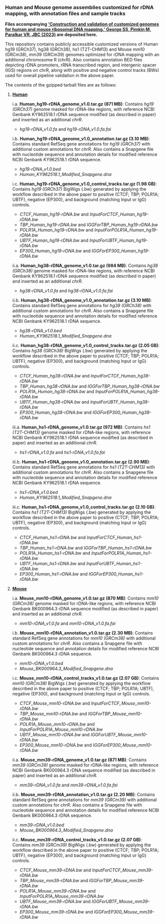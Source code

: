 ### Human and Mouse genome assemblies customized for rDNA mapping, with annotation files and sample tracks

**Files accompanying [<ins>'Construction and validation of customized genomes for human and mouse ribosomal DNA mapping.' George SS, Pimkin M, Paralkar VR. JBC (2023)</ins>](https://www.jbc.org/article/S0021-9258(23)01794-5/fulltext) are deposited here.**

This repository contains publicly accessible customized versions of Human hg19 (GRCh37), hg38 (GRCh38), hs1 (T2T-CHM13) and Mouse mm10 (GRCm38), mm39 (GRCm39) genomes optimized for rDNA mapping with an additional chromosome R (chrR). Also contains annotation BED files depicting rDNA promoters, rRNA transcribed region, and intergenic spacer (IGS) regions on chrR, along with positive and negative control tracks (BWs) used for overall pipeline validation in the above paper.


The contents of the gzipped tarball files are as follows:

1. <ins>**Human**</ins>
     
     i.a. **Human_hg19-rDNA_genome_v1.0.tar.gz (871 MB)**: Contains *hg19 (GRCh37)* genome masked for rDNA-like regions, with reference NCBI Genbank                   KY962518.1 rDNA sequence modified (as described in paper) and inserted as an additional *chrR*.
     * *hg19-rDNA_v1.0.fa* and *hg19-rDNA_v1.0.fa.fai* 

     i.b. **Human_hg19-rDNA_genome_v1.0_annotation.tar.gz (3.10 MB)**: Contains standard RefSeq gene annotations for *hg19 (GRCh37)* with additional custom               annotations for *chrR*. Also contains a Snapgene file with nucleotide sequence and annotation details for modified reference NCBI Genbank                   KY962518.1 rDNA sequence. 
     * *hg19-rDNA_v1.0.bed*
     * *Human_KY962518.1_Modified_Snapgene.dna*
      
     i.c. **Human_hg19-rDNA_genome_v1.0_control_tracks.tar.gz (1.98 GB)**: Contains *hg19 (GRCh37)* BigWigs (.bw) generated by applying the workflow described in the above paper to positive (CTCF; TBP; POLR1A; UBTF), negative (EP300), and background (matching Input or IgG) controls.
     * *CTCF_Human_hg19-rDNA.bw* and *InputForCTCF_Human_hg19-rDNA.bw*
     * *TBP_Human_hg19-rDNA.bw* and *IGGForTBP_Human_hg19-rDNA.bw*
     * *POLR1A_Human_hg19-rDNA.bw* and *InputForPOLR1A_Human_hg19-rDNA.bw*
     * *UBTF_Human_hg19-rDNA.bw* and *InputForUBTF_Human_hg19-rDNA.bw*
     * *EP300_Human_hg19-rDNA.bw* and *IGGForEP300_Human_hg19-rDNA.bw*

     ii.a. **Human_hg38-rDNA_genome_v1.0.tar.gz (984 MB)**: Contains *hg38 (GRCh38)* genome masked for rDNA-like regions, with reference NCBI Genbank                  KY962518.1 rDNA sequence modified (as described in paper) and inserted as an additional *chrR*.
     * *hg38-rDNA_v1.0.fa* and *hg38-rDNA_v1.0.fa.fai* 

     ii.b. **Human_hg38-rDNA_genome_v1.0_annotation.tar.gz (3.10 MB)**: Contains standard RefSeq gene annotations for *hg38 (GRCh38)* with additional                  custom annotations for *chrR*. Also contains a Snapgene file with nucleotide sequence and annotation details for modified reference NCBI Genbank             KY962518.1 rDNA sequence. 
     * *hg38-rDNA_v1.0.bed*
     * *Human_KY962518.1_Modified_Snapgene.dna*

     ii.c. **Human_hg38-rDNA_genome_v1.0_control_tracks.tar.gz (2.05 GB)**: Contains *hg38 (GRCh38)* BigWigs (.bw) generated by applying the workflow                  described in the above paper to positive (CTCF; TBP; POLR1A; UBTF), negative (EP300), and background (matching Input or IgG) controls.
     * *CTCF_Human_hg38-rDNA.bw* and *InputForCTCF_Human_hg38-rDNA.bw*
     * *TBP_Human_hg38-rDNA.bw* and *IGGForTBP_Human_hg38-rDNA.bw*
     * *POLR1A_Human_hg38-rDNA.bw* and *InputForPOLR1A_Human_hg38-rDNA.bw*
     * *UBTF_Human_hg38-rDNA.bw* and *InputForUBTF_Human_hg38-rDNA.bw*
     * *EP300_Human_hg38-rDNA.bw* and *IGGForEP300_Human_hg38-rDNA.bw*

     iii.a. **Human_hs1-rDNA_genome_v1.0.tar.gz (972 MB)**: Contains *hs1 (T2T-CHM13)* genome masked for rDNA-like regions, with reference NCBI Genbank                 KY962518.1 rDNA sequence modified (as described in paper) and inserted as an additional *chrR*.
     * *hs1-rDNA_v1.0.fa* and *hs1-rDNA_v1.0.fa.fai* 

     iii.b. **Human_hs1-rDNA_genome_v1.0_annotation.tar.gz (2.90 MB)**: Contains standard RefSeq gene annotations for *hs1 (T2T-CHM13)* with additional custom               annotations for *chrR*. Also contains a Snapgene file with nucleotide sequence and annotation details for modified reference NCBI Genbank                   KY962518.1 rDNA sequence. 
     * *hs1-rDNA_v1.0.bed* 
     * *Human_KY962518.1_Modified_Snapgene.dna*
     
     iii.c. **Human_hs1-rDNA_genome_v1.0_control_tracks.tar.gz (2.10 GB)**: Contains *hs1 (T2T-CHM13)* BigWigs (.bw) generated by applying the workflow                   described in the above paper to positive (CTCF; TBP; POLR1A; UBTF), negative (EP300), and background (matching Input or IgG) controls.
     * *CTCF_Human_hs1-rDNA.bw* and *InputForCTCF_Human_hs1-rDNA.bw*
     * *TBP_Human_hs1-rDNA.bw* and *IGGForTBP_Human_hs1-rDNA.bw*
     * *POLR1A_Human_hs1-rDNA.bw* and *InputForPOLR1A_Human_hs1-rDNA.bw*
     * *UBTF_Human_hs1-rDNA.bw* and *InputForUBTF_Human_hs1-rDNA.bw*
     * *EP300_Human_hs1-rDNA.bw* and *IGGForEP300_Human_hs1-rDNA.bw*

2. <ins>**Mouse**</ins>

     i.a. **Mouse_mm10-rDNA_genome_v1.0.tar.gz (870 MB)**: Contains *mm10 (GRCm38)* genome masked for rDNA-like regions, with reference NCBI Genbank                  BK000964.3 rDNA sequence modified (as described in paper) and inserted as an additional *chrR*.
     * *mm10-rDNA_v1.0.fa* and *mm10-rDNA_v1.0.fa.fai* 

     i.b. **Mouse_mm10-rDNA_annotation_v1.0.tar.gz (2.30 MB)**: Contains standard RefSeq gene annotations for *mm10 (GRCm38)* with additional custom                     annotations for *chrR*. Also contains a Snapgene file with nucleotide sequence and annotation details for modified reference NCBI Genbank                   BK000964.3 rDNA sequence. 
     * *mm10-rDNA_v1.0.bed*
     * *Mouse_BK000964.3_Modified_Snapgene.dna*
     
     i.c. **Mouse_mm10-rDNA_control_tracks_v1.0.tar.gz (2.07 GB)**: Contains *mm10 (GRCm38)* BigWigs (.bw) generated by applying the workflow described in the above            paper to positive (CTCF; TBP; POLR1A; UBTF), negative (EP300), and background (matching Input or IgG) controls.
     * *CTCF_Mouse_mm10-rDNA.bw* and *InputForCTCF_Mouse_mm10-rDNA.bw*
     * *TBP_Mouse_mm10-rDNA.bw* and *IGGForTBP_Mouse_mm10-rDNA.bw*
     * *POLR1A_Mouse_mm10-rDNA.bw* and *InputForPOLR1A_Mouse_mm10-rDNA.bw*
     * *UBTF_Mouse_mm10-rDNA.bw* and *IGGForUBTF_Mouse_mm10-rDNA.bw*
     * *EP300_Mouse_mm10-rDNA.bw* and *IGGForEP300_Mouse_mm10-rDNA.bw*

     ii.a. **Mouse_mm39-rDNA_genome_v1.0.tar.gz (871 MB)**: Contains *mm39 (GRCm39)* genome masked for rDNA-like regions, with reference NCBI Genbank                 BK000964.3 rDNA sequence modified (as described in paper) and inserted as an additional *chrR*.
     * *mm39-rDNA_v1.0.fa* and *mm39-rDNA_v1.0.fa.fai* 

     ii.b. **Mouse_mm39-rDNA_annotation_v1.0.tar.gz (2.20 MB)**: Contains standard RefSeq gene annotations for *mm39 (GRCm39)* with additional custom                      annotations for *chrR*. Also contains a Snapgene file with nucleotide sequence and annotation details for modified reference NCBI Genbank                  BK000964.3 rDNA sequence. 
     * *mm39-rDNA_v1.0.bed*
     * *Mouse_BK000964.3_Modified_Snapgene.dna*

     ii.c. **Mouse_mm39-rDNA_control_tracks_v1.0.tar.gz (2.07 GB)**: Contains *mm39 (GRCm39)* BigWigs (.bw) generated by applying the workflow described in the above            paper to positive (CTCF; TBP; POLR1A; UBTF), negative (EP300), and background (matching Input or IgG) controls.
     * *CTCF_Mouse_mm39-rDNA.bw* and *InputForCTCF_Mouse_mm39-rDNA.bw*
     * *TBP_Mouse_mm39-rDNA.bw* and *IGGForTBP_Mouse_mm39-rDNA.bw*
     * *POLR1A_Mouse_mm39-rDNA.bw* and *InputForPOLR1A_Mouse_mm39-rDNA.bw*
     * *UBTF_Mouse_mm39-rDNA.bw* and *IGGForUBTF_Mouse_mm39-rDNA.bw*
     * *EP300_Mouse_mm39-rDNA.bw* and *IGGForEP300_Mouse_mm39-rDNA.bw*

      


 




